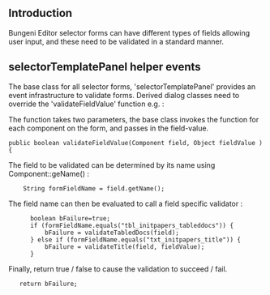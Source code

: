 ## Introduction ##

Bungeni Editor selector forms can have different types of fields allowing user input, and these need to be validated in a standard manner.


## selectorTemplatePanel helper events ##

The base class for all selector forms, 'selectorTemplatePanel' provides an event infrastructure to validate forms.
Derived dialog classes need to override the 'validateFieldValue' function e.g. :

The function takes two parameters, the base class invokes the function for each component on the form, and passes in the field-value.

```
public boolean validateFieldValue(Component field, Object fieldValue ) {
```

The field to be validated can be determined by its name using Component::geName() :

```
	String formFieldName = field.getName();

```

The field name can then be evaluated to call a field specific validator :

```
      boolean bFailure=true;
      if (formFieldName.equals("tbl_initpapers_tableddocs")) {
          bFailure = validateTabledDocs(field);
      } else if (formFieldName.equals("txt_initpapers_title")) {
          bFailure = validateTitle(field, fieldValue);
      }
```

Finally, return true / false to cause the validation to succeed / fail.

```
   return bFailure;
```


